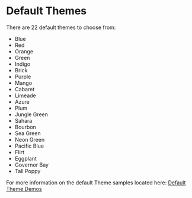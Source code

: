 # Default Themes

There are 22 default themes to choose from:

* Blue 
* Red
* Orange
* Green 
* Indigo
* Brick
* Purple
* Mango
* Cabaret
* Limeade
* Azure
* Plum
* Jungle Green
* Sahara
* Bourbon
* Sea Green
* Neon Green
* Pacific Blue
* Flirt
* Eggplant
* Governor Bay
* Tall Poppy

For more information on the default Theme samples located here: [Default Theme Demos](Default-Theme-Demos/)
